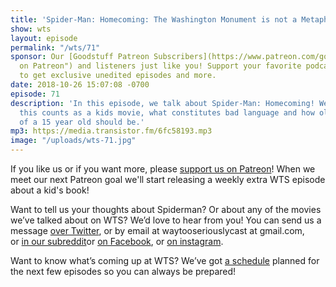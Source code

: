 ```yaml
---
title: 'Spider-Man: Homecoming: The Washington Monument is not a Metaphor'
show: wts
layout: episode
permalink: "/wts/71"
sponsor: Our [Goodstuff Patreon Subscribers](https://www.patreon.com/goodstuff "Goodstuff
  on Patreon") and listeners just like you! Support your favorite podcasts directly
  to get exclusive unedited episodes and more.
date: 2018-10-26 15:07:08 -0700
episode: 71
description: 'In this episode, we talk about Spider-Man: Homecoming! We discuss whether
  this counts as a kids movie, what constitutes bad language and how old the aunt
  of a 15 year old should be.'
mp3: https://media.transistor.fm/6fc58193.mp3
image: "/uploads/wts-71.jpg"
---
```


If you like us or if you want more, please [support us on Patreon](https://www.patreon.com/clockworkscast)! When we meet our next Patreon goal we'll start releasing a weekly extra WTS episode about a kid's book!

Want to tell us your thoughts about Spiderman? Or about any of the movies we’ve talked about on WTS? We’d love to hear from you! You can send us a message [over Twitter](http://www.twitter.com/wtscast), or by email at waytooseriouslycast at gmail.com, or [in our subreddit](https://www.reddit.com/r/Goodstuff_fm/)or [on Facebook](http://www.facebook.com/wtscast), or [on instagram](https://www.instagram.com/waytooseriously/).

Want to know what’s coming up at WTS? We’ve got [a schedule](https://docs.google.com/document/d/1f6fvTgbzQOCUD_potL6mWClmSC3D2cOBgKz36OwSC68) planned for the next few episodes so you can always be prepared! 